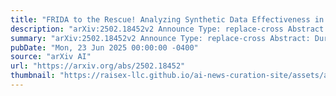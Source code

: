 ```yaml
---
title: "FRIDA to the Rescue! Analyzing Synthetic Data Effectiveness in Object-Based Common Sense Reasoning for Disaster Response"
description: "arXiv:2502.18452v2 Announce Type: replace-cross Abstract: During Human Robot Interactions in disaster relief scenarios, Large Language Models (LLMs) have the potential for substantial physical reasoning to assist in mission objectives. However, these capabilities are often found only in larger models, which are frequently not reasonable to deploy on robotic systems. To meet our problem space requirements, we introduce a dataset and pipeline to create Field Reasoning and Instruction Decoding Agent (FRIDA) models. In our pipeline, domain experts and linguists combine their knowledge to make high-quality few-shot prompts used to generate synthetic data for fine-tuning. We hand-curate datasets for this few-shot prompting and for evaluation to improve LLM reasoning on both general and disaster-specific objects. We concurrently run an ablation study to understand which kinds of synthetic data most affect performance. We fine-tune several small instruction-tuned models and find that ablated FRIDA models only trained on objects' physical state and function data outperformed both the FRIDA models trained on all synthetic data and the base models in our customized evaluation. We demonstrate that the FRIDA pipeline is capable of instilling physical common sense with minimal data."
summary: "arXiv:2502.18452v2 Announce Type: replace-cross Abstract: During Human Robot Interactions in disaster relief scenarios, Large Language Models (LLMs) have the potential for substantial physical reasoning to assist in mission objectives. However, these capabilities are often found only in larger models, which are frequently not reasonable to deploy on robotic systems. To meet our problem space requirements, we introduce a dataset and pipeline to create Field Reasoning and Instruction Decoding Agent (FRIDA) models. In our pipeline, domain experts and linguists combine their knowledge to make high-quality few-shot prompts used to generate synthetic data for fine-tuning. We hand-curate datasets for this few-shot prompting and for evaluation to improve LLM reasoning on both general and disaster-specific objects. We concurrently run an ablation study to understand which kinds of synthetic data most affect performance. We fine-tune several small instruction-tuned models and find that ablated FRIDA models only trained on objects' physical state and function data outperformed both the FRIDA models trained on all synthetic data and the base models in our customized evaluation. We demonstrate that the FRIDA pipeline is capable of instilling physical common sense with minimal data."
pubDate: "Mon, 23 Jun 2025 00:00:00 -0400"
source: "arXiv AI"
url: "https://arxiv.org/abs/2502.18452"
thumbnail: "https://raisex-llc.github.io/ai-news-curation-site/assets/arxiv.png"
---
```


